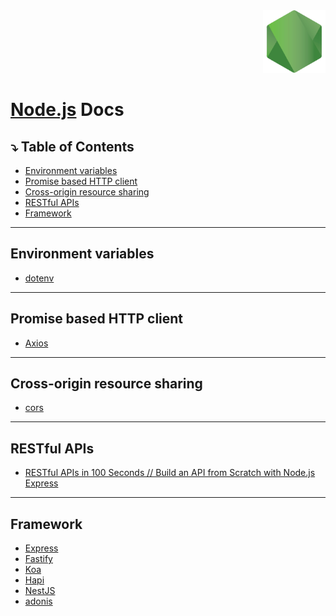 <div align="end">
<img height="100" src="https://raw.githubusercontent.com/github/explore/80688e429a7d4ef2fca1e82350fe8e3517d3494d/topics/nodejs/nodejs.png" alt="nodejs"/>
</div>

# **[Node.js](https://nodejs.org/) Docs**

## :arrow_heading_down: Table of Contents

* [Environment variables](https://github.com/marcelosperalta/docs_nodejs#environment-variables)
* [Promise based HTTP client](https://github.com/marcelosperalta/docs_nodejs#promise-based-http-client)
* [Cross-origin resource sharing](https://github.com/marcelosperalta/docs_nodejs#cross-origin-resource-sharing)
* [RESTful APIs](https://github.com/marcelosperalta/docs_nodejs#restful-apis)
* [Framework](https://github.com/marcelosperalta/docs_nodejs#framework)

<hr>

## Environment variables

* [dotenv](https://github.com/motdotla/dotenv)

<hr>

## Promise based HTTP client

* [Axios](https://axios-http.com/)

<hr>

## Cross-origin resource sharing

* [cors](https://github.com/expressjs/cors)

<hr>

## RESTful APIs

* [RESTful APIs in 100 Seconds // Build an API from Scratch with Node.js Express](./fireship/restful_api)

<hr>

## Framework

* [Express](https://expressjs.com/)
* [Fastify](https://www.fastify.io/)
* [Koa](https://koajs.com/)
* [Hapi](https://hapi.dev/)
* [NestJS](https://nestjs.com/)
* [adonis](https://adonisjs.com/)